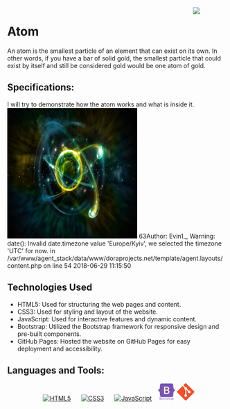 <img align="right" src="https://media.giphy.com/media/du3J3cXyzhj75IOgvA/giphy.gif" width="75"/>

# Atom
An atom is the smallest particle of an element that can exist on its own. In other words, if you have a bar of solid gold, the smallest particle that could exist by itself and still be considered gold would be one atom of gold. 
## Specifications:
I will try to demonstrate how the atom works and what is inside it.
<img src="atom-2.jpg" title="atom" alt="Git" width="300" height="300"/>
 63Author: Evin1_,
Warning: date(): Invalid date.timezone value 'Europe/Kyiv', we selected the timezone 'UTC' for now. in /var/www/agent_stack/data/www/doraprojects.net/template/agent.layouts/content.php on line 54
2018-06-29 11:15:50

## Technologies Used
- HTML5: Used for structuring the web pages and content.
- CSS3: Used for styling and layout of the website.
- JavaScript: Used for interactive features and dynamic content.
- Bootstrap: Utilized the Bootstrap framework for responsive design and pre-built components.
- GitHub Pages: Hosted the website on GitHub Pages for easy deployment and accessibility.

## Languages and Tools:
<div align="center">  
 <a href="https://en.wikipedia.org/wiki/HTML5" target="_blank"><img style="margin: 10px" src="https://profilinator.rishav.dev/skills-assets/html5-original-wordmark.svg" alt="HTML5" height="50" /></a>
<a href="https://www.w3schools.com/css/" target="_blank"><img style="margin: 10px" src="https://profilinator.rishav.dev/skills-assets/css3-original-wordmark.svg" alt="CSS3" height="50" /></a>
<a href="https://www.javascript.com/" target="_blank"><img style="margin: 10px" src="https://profilinator.rishav.dev/skills-assets/javascript-original.svg" alt="JavaScript" height="50" /></a>
<img src="https://raw.githubusercontent.com/teamedwardforever/Readme-Generator/71f25dd8b98329b168142a6b782a107b75eab178/svg/Skills/Frontend/bootstrap-plain-wordmark.svg" alt="Bootstrap" width="40" height="40"/>
<img src="https://github.com/devicons/devicon/blob/master/icons/git/git-original.svg" title="Git" alt="Git" width="40" height="40"/>
</div>
